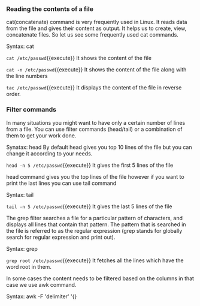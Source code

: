 ### Reading the contents of a file

cat(concatenate) command is very frequently used in Linux. It reads data from the file and gives their content as output. It helps us to create, view, concatenate files. So let us see some frequently used cat commands.

Syntax: cat <filename>

`cat /etc/passwd`{{execute}} It shows the content of the file

`cat -n /etc/passwd`{{execute}} It shows the content of the file along with the line numbers

`tac /etc/passwd`{{execute}} It displays the content of the file in reverse order.

### Filter commands

In many situations you might want to have only a certain number of lines from a file. You can use filter commands (head/tail) or a combination of them to get your work done.

Synatax: head <filename> By default head gives you top 10 lines of the file but you can change it according to your needs.


`head -n 5 /etc/passwd`{{execute}} It gives the first 5 lines of the file

head command gives you the top lines of the file however if you want to print the last lines you can use tail command

Syntax: tail <filename>

`tail -n 5 /etc/passwd`{{execute}} It gives the last 5 lines of the file

The grep filter searches a file for a particular pattern of characters, and displays all lines that contain that pattern. The pattern that is searched in the file is referred to as the regular expression (grep stands for globally search for regular expression and print out).

Syntax: grep <word> <filename>

`grep root /etc/passwd`{{execute}} It fetches all the lines which have the word root in them.

In some cases the content needs to be filtered based on the columns in that case we use awk command.

Syntax: awk -F 'delimiter' '{}